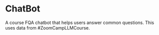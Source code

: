 # ChatBot
A course FQA chatbot that helps users answer common questions. This uses data from #ZoomCampLLMCourse.
